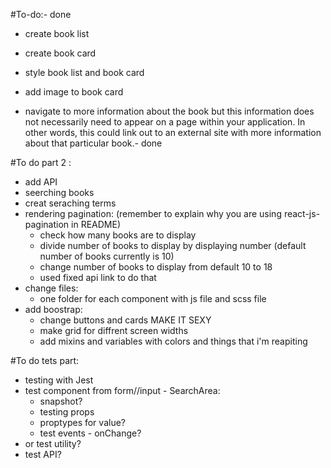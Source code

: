 #To-do:- done
- create book list
- create book card
- style book list and book card
- add image to book card

- navigate to more information about the book but this information does not necessarily need to appear on a page within your application. In other words, this could link out to an external site with more information about that particular book.- done

#To do part 2 :
- add API 
- seerching books
- creat seraching terms
- rendering pagination: (remember to explain why you are using react-js-pagination in README)
    - check how many books are to display
    - divide number of books to display by displaying number (default number of books currently is 10)
    - change number of books to display from default 10 to 18
    - used fixed api link to do that
- change files:
    - one folder for each component with js file and scss file
- add boostrap:
    - change buttons and cards MAKE IT SEXY
    - make grid for diffrent screen widths
    - add mixins and variables with colors and things that i'm reapiting

#To do tets part:
- testing with Jest
- test component from form//input - SearchArea:
    - snapshot?
    - testing props
    - proptypes for value?
    - test events - onChange?
- or test utility?
- test API?



